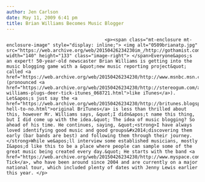 ```yaml
---
author: Jen Carlson
date: May 11, 2009 6:41 pm
title: Brian Williams Becomes Music Blogger
---
```


	
										<p><span class="mt-enclosure mt-enclosure-image" style="display: inline;"> <img alt="0509brianatp.jpg" src="https://web.archive.org/web/20150426234230im_/http://gothamist.com/attachments/jen/0509brianatp.jpg" width="140" height="133" class="image-right"> </span>Everyone&apos;s an expert! 50-year-old newscaster Brian Williams is getting into the music blogging game with a &quot;new music reporting project&quot; called <a href="https://web.archive.org/web/20150426234230/http://www.msnbc.msn.com/id/30622506/">BriTunes</a> (pronounced <a href="https://web.archive.org/web/20150426234230/http://stereogum.com/archives/video/brian-williams-plugs-deer-tick-itunes_068721.html">like iTunes</a>). Let&apos;s just say the <a href="https://web.archive.org/web/20150426234230/http://britunes.blogspot.com/2009/05/oh-hell-to-no.html">original BriTunes</a> is less than thrilled about this, however Mr. Williams says, &quot;I didn&apos;t name this thing, but I did come up with the idea.&quot; The idea of music blogging? So ahead of his time. He continues, saying, &quot;<strong>I have always loved identifying good music and good groups&#x2014;discovering them early (bar bands are best) and following them through their journey. </strong>While we&apos;ll interview some established musicians, mostly I&apos;d like this to be a place where people can sample some of the great music being created every day.&quot; He starts with the band <a href="https://web.archive.org/web/20150426234230/http://www.myspace.com/deertick">Deer Tick</a>, who have been around since 2004 and are currently on a major national tour, which included plenty of dates with Jenny Lewis earlier this year. </p>					
										
									
				